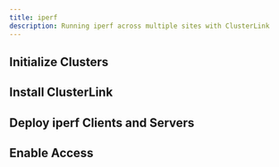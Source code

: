 ```yaml
---
title: iperf
description: Running iperf across multiple sites with ClusterLink
---
```


## Initialize Clusters

## Install ClusterLink

## Deploy iperf Clients and Servers

## Enable Access
